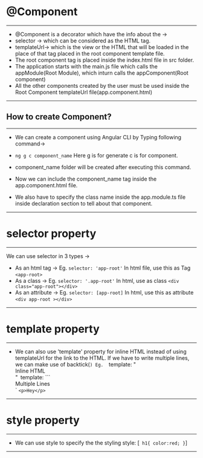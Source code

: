 # @Component
--- 
* @Component is a decorator which have the info about the ->
* selector -> which can be considered as the HTML tag.
* templateUrl-> which is the view or the HTML that will be loaded in the place of that tag placed in the root component template file.
* The root component tag is placed inside the index.html file in src folder.
* The application starts with the main.js file which calls the appModule(Root Module), which inturn calls the appComponent(Root component)
* All the other components created by the user must be used inside the Root Component templateUrl file(app.component.html)

---

## How to create Component?
---

* We can create a component using Angular CLI by Typing following command->

* `ng g c component_name`
    Here g is for generate
    c is for component.

* component_name folder will be created after executing this command.
* Now we can include the component_name tag inside the app.component.html file.
* We also have to specify the class name inside the app.module.ts file inside declaration section to tell about that component.

---

# selector property

---
We can use selector in 3 types ->
  * As an html tag ->
          Eg.  `selector: 'app-root'`
          In html file, use this as Tag  `<app-root>`
  * As a class ->
          Eg.   `selector: '.app-root'`
          In html, use as class  `<div class="app-root"></div>`
  * As an attribute ->
          Eg.    `selector: [app-root]`
          In html, use this as attribute `<div app-root ></div>`

---

# template property
---
* We can also use 'template' property for inline HTML instead of using templateUrl for the link to the HTML.
  If we have to write multiple lines, we can make use of backtick(`)
  Eg. 
  `template: "<div>Inline HTML</div>"`
  `template: ```<div>  Multiple Lines <div>`
              ``<p>Hey</p>``

---

# style property

---

* We can use style to specify the the styling
    style: [`
            h1{
                color:red;
            }`]
---